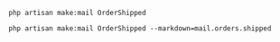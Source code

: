 `php artisan make:mail OrderShipped`

`php artisan make:mail OrderShipped --markdown=mail.orders.shipped`
